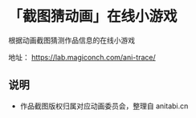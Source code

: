 # 「截图猜动画」在线小游戏

根据动画截图猜测作品信息的在线小游戏

地址： https://lab.magiconch.com/ani-trace/


## 说明
 - 作品截图版权归属对应动画委员会，整理自 anitabi.cn
